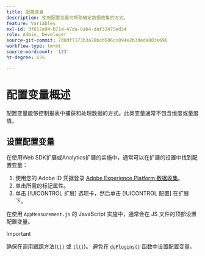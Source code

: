 ```yaml
---
title: 配置变量
description: 使用配置变量可帮助确定数据收集的方式。
feature: Variables
exl-id: 3f017a94-b71d-47da-8ab4-daf32475ed34
role: Admin, Developer
source-git-commit: 7d8df7173b3a78bcb506cc894e2b3deda003e696
workflow-type: tm+mt
source-wordcount: '123'
ht-degree: 65%

---
```


# 配置变量概述

配置变量能够控制报表中捕获和处理数据的方式。此类变量通常不包含维度或量度值。

## 设置配置变量

在使用Web SDK扩展或Analytics扩展的实施中，通常可以在扩展的设置中找到配置变量：

1. 使用您的 Adobe ID 凭据登录 [Adobe Experience Platform 数据收集](https://experience.adobe.com/data-collection)。
1. 单击所需的标记属性。
1. 单击 [!UICONTROL 扩展] 选项卡，然后单击 [!UICONTROL 配置] 在扩展下。

在使用 `AppMeasurement.js` 的 JavaScript 实施中，通常会在 JS 文件的顶部设置配置变量。

>[!IMPORTANT]
>
>确保在调用跟踪方法([`t()`](../functions/t-method.md) 或 [`tl()`](../functions/tl-method.md))。 避免在 [`doPlugins()`](../functions/doplugins.md) 函数中设置配置变量。
